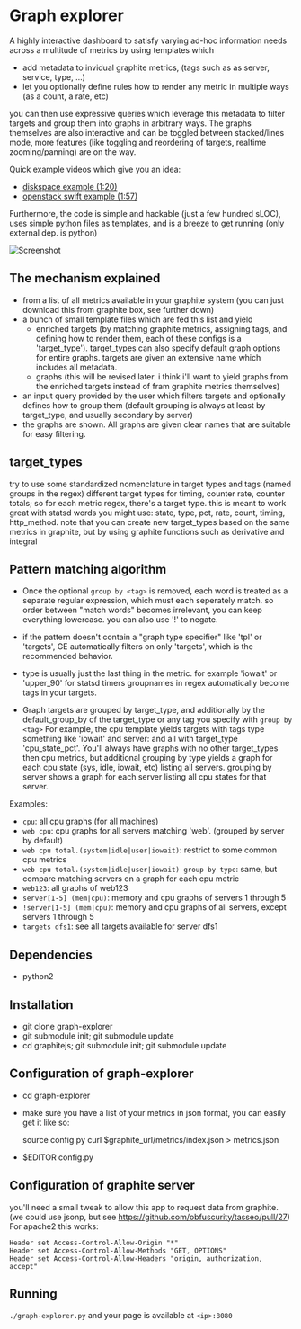 # Graph explorer

A highly interactive dashboard to satisfy varying ad-hoc information needs across a multitude of metrics by using templates which

* add metadata to invidual graphite metrics, (tags such as as server, service, type, ...)
* let you optionally define rules how to render any metric in multiple ways (as a count, a rate, etc)

you can then use expressive queries which leverage this metadata to filter targets and group them into graphs in arbitrary ways.
The graphs themselves are also interactive and can be toggled between stacked/lines mode, more features (like toggling and reordering of targets, realtime zooming/panning) are on the way.

Quick example videos which give you an idea:

* [diskspace example (1:20)](https://vimeo.com/54906914)
* [openstack swift example (1:57)](https://vimeo.com/54912886)

Furthermore, the code is simple and hackable (just a few hundred sLOC), uses simple python files as templates, and is a breeze to get running (only external dep. is python)

![Screenshot](https://raw.github.com/Dieterbe/graph-explorer/master/screenshot.png)

## The mechanism explained

* from a list of all metrics available in your graphite system (you can just download this from graphite box, see further down)
* a bunch of small template files which are fed this list and yield
  * enriched targets (by matching graphite metrics, assigning tags, and defining how to render them, each of these configs is a 'target_type'). target_types can also specify default graph options for entire graphs.
    targets are given an extensive name which includes all metadata.
  * graphs (this will be revised later. i think i'll want to yield graphs from the enriched targets instead of fram graphite metrics themselves)
* an input query provided by the user which filters targets and optionally defines how to group them (default grouping is always at least by target_type, and usually secondary by server)
* the graphs are shown.  All graphs are given clear names that are suitable for easy filtering.

## target_types

try to use some standardized nomenclature in target types and tags (named groups in the regex)
different target types for timing, counter rate, counter totals;
so for each metric regex, there's a target type. this is meant to work great with statsd
words you might use: state, type, pct, rate, count, timing, http_method.
note that you can create new target_types based on the same metrics in graphite, but by using
graphite functions such as derivative and integral


## Pattern matching algorithm
* Once the optional `group by <tag>` is removed, each word is treated as a separate regular expression, which must each seperately match.  so order between "match words" becomes irrelevant,
  you can keep everything lowercase. you can also use '!' to negate.
* if the pattern doesn't contain a "graph type specifier" like 'tpl' or 'targets', GE automatically filters on only 'targets', which is the recommended behavior.
* type is usually just the last thing in the metric. for example 'iowait' or 'upper_90' for statsd timers
groupnames in regex automatically become tags in your targets.

* Graph targets are grouped by target_type, and additionally by the default_group_by of the target_type or any tag you specify with `group by <tag>`
  For example, the cpu template yields targets with tags type something like 'iowait' and server:<servername> and all with target_type 'cpu_state_pct'.  You'll always have graphs with no other target_types then cpu metrics, but additional
  grouping by type yields a graph for each cpu state (sys, idle, iowait, etc) listing all servers. grouping by server shows a graph for each server listing all cpu states for that server.

Examples:

* `cpu`: all cpu graphs (for all machines)
* `web cpu`: cpu graphs for all servers matching 'web'. (grouped by server by default)
* `web cpu total.(system|idle|user|iowait)`: restrict to some common cpu metrics
* `web cpu total.(system|idle|user|iowait) group by type`: same, but compare matching servers on a graph for each cpu metric
* `web123`: all graphs of web123
* `server[1-5] (mem|cpu)`: memory and cpu graphs of servers 1 through 5
* `!server[1-5] (mem|cpu)`: memory and cpu graphs of all servers, except servers 1 through 5
* `targets dfs1`: see all targets available for server dfs1

## Dependencies

* python2

## Installation

* git clone graph-explorer
* git submodule init; git submodule update
* cd graphitejs; git submodule init; git submodule update

## Configuration of graph-explorer

* cd graph-explorer
* make sure you have a list of your metrics in json format, you can easily get it like so:

    source config.py
    curl $graphite_url/metrics/index.json > metrics.json

* $EDITOR config.py

## Configuration of graphite server

you'll need a small tweak to allow this app to request data from graphite. (we could use jsonp, but see https://github.com/obfuscurity/tasseo/pull/27)
For apache2 this works:

    Header set Access-Control-Allow-Origin "*"
    Header set Access-Control-Allow-Methods "GET, OPTIONS"
    Header set Access-Control-Allow-Headers "origin, authorization, accept"

## Running

`./graph-explorer.py` and your page is available at `<ip>:8080`

